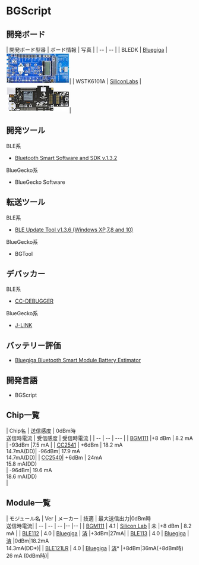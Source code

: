 # BGScript

## 開発ボード

| 開発ボード型番 | ボード情報 | 写真 |
| -- | -- |
| BLEDK | [Bluegiga](https://www.bluegiga.com/en-US/products/ble113-bluetooth-smart-module/#devkits) | ![](dkble.jpg)|
| WSTK6101A | [SiliconLabs](http://www.silabs.com/products/wireless/bluetooth/Pages/bluegecko-bluetooth-smart-module-wireless-starter-kit.aspx) |![](wstk6101a.jpg)|

## 開発ツール

BLE系
* [Bluetooth Smart Software and SDK v.1.3.2](https://www.bluegiga.com/en-US/download/?file=TK48JyZjQHujdh-E_060nA&title=Bluetooth%2520Smart%2520Software%2520and%2520SDK%2520v.1.3.2&filename=ble-1.3.2-122.zip)

BlueGecko系

* BlueGecko Software

## 転送ツール

BLE系
* [BLE Update Tool v1.3.6 (Windows XP,7,8 and 10)](https://www.bluegiga.com/en-US/download/?file=QQoshv77RRWK1AiJw8cV5g&title=BLE%2520Update%2520Tool%2520v1.3.6%2520%28Windows%2520XP%252C7%252C8%2520and%252010%29&filename=bleupdate-1.3.6.exe)

BlueGecko系
* BGTool

## デバッカー

BLE系
* [CC-DEBUGGER](http://www.tij.co.jp/tool/jp/cc-debugger)

BlueGecko系
* [J-LINK](https://www.segger.com/jlink-debug-probes.html)

## バッテリー評価

* [Bluegiga Bluetooth Smart Module Battery Estimator](https://www.bluegiga.com/en-US/test-page/ble-battery-estimator/)

## 開発言語
* BGScript

## Chip一覧

| Chip名 | 送信感度 | 0dBm時<br>送信時電流 | 受信感度 | 受信時電流 |
| -- | -- | --- |
| [BGM111](http://www.silabs.com/products/wireless/bluetooth/Pages/bluegecko-bluetooth-smart-module-intro.aspx) |+8 dBm | 8.2 mA |  -93dBm |7.5 mA |
| [CC2541](http://m.tij.co.jp/product/jp/CC2541) | +6dBm | 18.2 mA<br>14.7mA(DD)| -96dBm| 17.9 mA <br>14.7mA(DD)| 
| [CC2540](http://m.tij.co.jp/product/jp/CC2540)| +6dBm | 24mA<br>15.8 mA(DD)<br> | -96dBm| 19.6 mA<br>18.6 mA(DD)<br>|

## Module一覧

| モジュール名 |  Ver | メーカー | 技適 | 最大送信出力|0dBm時<br>送信時電流|
| -- | -- | -- |-- |-- |
| [BGM111](http://www.silabs.com/products/wireless/bluetooth/Pages/bluegecko-bluetooth-smart-module-intro.aspx) | 4.1 | [Silicon Lab](http://www.silabs.com/) | 未 |+8 dBm | 8.2 mA |
| [BLE112](https://www.bluegiga.com/en-US/products/ble112-bluetooth-smart-module/) |  4.0 | [Bluegiga](http://www.bluegiga.com/) | [済](http://www.tele.soumu.go.jp/giteki/SearchServlet?pageID=jg01_01&PC=209&TC=N&PK=1&FN=022acb&SN=%94%46%8F%D8&LN=2&R1=*****&R2=*****) |+3dBm|27mA|
| [BLE113](https://www.bluegiga.com/en-US/products/ble113-bluetooth-smart-module/) | 4.0 | [Bluegiga](http://www.bluegiga.com/) | [済](http://www.tele.soumu.go.jp/giteki/SearchServlet?pageID=jg01_01&PC=007&TC=N&PK=1&FN=352ul&SN=%94F%8F%D8&LN=3&R1=*****&R2=*****) |0dBm|18.2mA<br>14.3mA(DD*)|
| [BLE121LR](https://www.bluegiga.com/en-US/products/ble121lr-bluetooth-smart-long/) |  4.0 | [Bluegiga](http://www.bluegiga.com/) | [済](https://www.bluegiga.com/en-US/download/?file=eQs1EzP8S9KiSLoED4OyjA&title=BLE121LR%2520Japan%2520Report%2520and%2520Certificate&filename=BLE121LR_Japan.zip)* |+8dBm|36mA(+8dBm時)<br>26 mA (0dBm時)| 